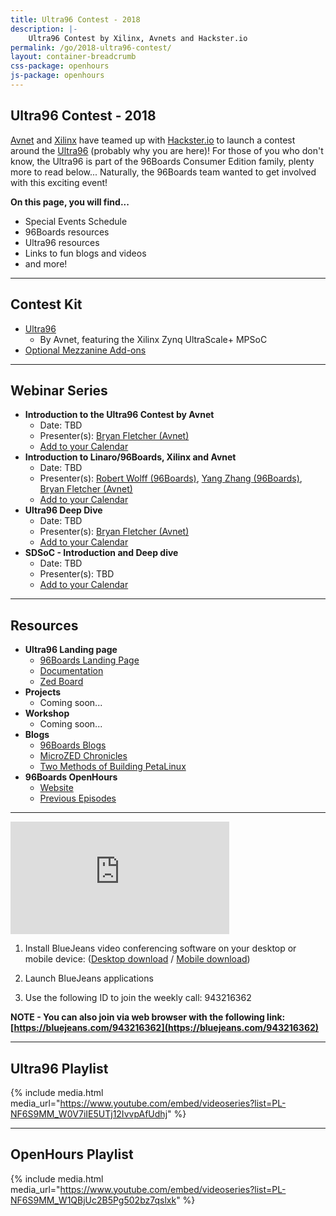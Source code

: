 ```yaml
---
title: Ultra96 Contest - 2018
description: |-
    Ultra96 Contest by Xilinx, Avnets and Hackster.io
permalink: /go/2018-ultra96-contest/
layout: container-breadcrumb
css-package: openhours
js-package: openhours
---
```


<div class="col-md-6" markdown="1">

## Ultra96 Contest - 2018

[Avnet](https://www.avnet.com/wps/portal/us/) and [Xilinx](https://www.xilinx.com/) have teamed up with [Hackster.io](https://www.hackster.io/) to launch a contest around the [Ultra96](https://www.96boards.org/product/ultra96/) (probably why you are here)! For those of you who don't know, the Ultra96 is part of the 96Boards Consumer Edition family, plenty more to read below... Naturally, the 96Boards team wanted to get involved with this exciting event!

**On this page, you will find...**

- Special Events Schedule
- 96Boards resources
- Ultra96 resources
- Links to fun blogs and videos
- and more!

***

## Contest Kit

- [Ultra96](https://www.96boards.org/product/ultra96/)
   - By Avnet, featuring the Xilinx Zynq UltraScale+ MPSoC
- [Optional Mezzanine Add-ons](https://www.96boards.org/products/mezzanine/)

***

## Webinar Series

- **Introduction to the Ultra96 Contest by Avnet**
   - Date: TBD
   - Presenter(s): [Bryan Fletcher (Avnet)](https://www.linkedin.com/in/bryan-fletcher-09b87b5/)
   - [Add to your Calendar]()
- **Introduction to Linaro/96Boards, Xilinx and Avnet**
   - Date: TBD
   - Presenter(s): [Robert Wolff (96Boards)](https://www.linkedin.com/in/sdrobertw/), [Yang Zhang (96Boards)](https://www.linkedin.com/in/yangz/), [Bryan Fletcher (Avnet)](https://www.linkedin.com/in/bryan-fletcher-09b87b5/)
   - [Add to your Calendar]()
- **Ultra96 Deep Dive**
   - Date: TBD
   - Presenter(s): [Bryan Fletcher (Avnet)](https://www.linkedin.com/in/bryan-fletcher-09b87b5/)
   - [Add to your Calendar]()
- **SDSoC - Introduction and Deep dive**
   - Date: TBD
   - Presenter(s): TBD
   - [Add to your Calendar]()

***

## Resources

- **Ultra96 Landing page**
   - [96Boards Landing Page](https://www.96boards.org/product/ultra96/)
   - [Documentation](https://github.com/96boards/documentation)
   - [Zed Board](http://zedboard.org/product/ultra96)
- **Projects**
   - Coming soon...
- **Workshop**
   - Coming soon...
- **Blogs**
   - [96Boards Blogs](https://www.96boards.org/blog/)
   - [MicroZED Chronicles](https://blog.hackster.io/microzed-chronicles-a-look-at-the-ultra96-board-c5b8f7a02209)
   - [Two Methods of Building PetaLinux](https://www.hackster.io/adam-taylor/two-methods-of-building-petalinux-for-the-ultra96-77c8e0)
- **96Boards OpenHours**
   - [Website](https://www.96boards.org/openhours/)
   - [Previous Episodes](https://www.youtube.com/playlist?list=PL-NF6S9MM_W1QBjUc2B5Pg502bz7qslxk)

***

</div>
<div class="col-md-6">
<div class="openhours-panel" markdown="1" id="openhours-panel">

<iframe width="350" height="180" src="https://w2.countingdownto.com/2217783" frameborder="0"></iframe>

1) Install BlueJeans video conferencing software on your desktop or mobile device: ([Desktop download](https://www.bluejeans.com/downloads) / [Mobile download](https://www.bluejeans.com/downloads#mobile-tablet))

2) Launch BlueJeans applications

3) Use the following ID to join the weekly call: 943216362

**NOTE - You can also join via web browser with the following link: [https://bluejeans.com/943216362](https://bluejeans.com/943216362)**

***

## Ultra96 Playlist

{% include media.html media_url="https://www.youtube.com/embed/videoseries?list=PL-NF6S9MM_W0V7iIE5UTj12IvvpAfUdhj" %}

***

## OpenHours Playlist

{% include media.html media_url="https://www.youtube.com/embed/videoseries?list=PL-NF6S9MM_W1QBjUc2B5Pg502bz7qslxk" %}

</div>
</div>

